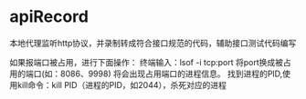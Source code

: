 # apiRecord
本地代理监听http协议，并录制转成符合接口规范的代码，辅助接口测试代码编写


如果报端口被占用，进行下面操作：
终端输入：lsof -i tcp:port 将port换成被占用的端口(如：8086、9998)
将会出现占用端口的进程信息。
找到进程的PID,使用kill命令：kill PID（进程的PID，如2044），杀死对应的进程